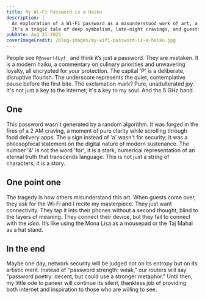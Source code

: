 ```yaml
---
title: My Wi-Fi Password is a Haiku
description: |
  An exploration of a Wi-Fi password as a misunderstood work of art, a modern haiku of our times.
  It’s a tragic tale of deep symbolism, late-night cravings, and guests who just want the internet.
pubDate: Aug 21 2025
coverImageCredit: /blog-images/my-wifi-password-is-a-haiku.jpg
---
```


People see `P@neer!4Lyf_` and think it’s just a password. They are mistaken. It is a modern haiku, a commentary on culinary priorities and unwavering loyalty, all encrypted for your protection. The capital 'P' is a deliberate, disruptive flourish. The underscore represents the quiet, contemplative pause before the first bite. The exclamation mark? Pure, unadulterated joy. It's not just a key to the internet; it's a key to my soul. And the 5 GHz band.

## One

This password wasn't generated by a random algorithm. It was forged in the fires of a 2 AM craving, a moment of pure clarity while scrolling through food delivery apps. The `@` sign instead of 'a' wasn't for security; it was a philosophical statement on the digital nature of modern sustenance. The number '4' is not the word 'for'; it is a stark, numerical representation of an eternal truth that transcends language. This is not just a string of characters; it is a story.

## One point one

The tragedy is how others misunderstand this art. When guests come over, they ask for the Wi-Fi and I recite my masterpiece. They just want connectivity. They tap it into their phones without a second thought, blind to the layers of meaning. They connect their device, but they fail to connect with the _idea_. It’s like using the Mona Lisa as a mousepad or the Taj Mahal as a hat stand.

## In the end

Maybe one day, network security will be judged not on its entropy but on its artistic merit. Instead of "password strength: weak," our routers will say "password poetry: decent, but could use a stronger metaphor." Until then, my little ode to paneer will continue its silent, thankless job of providing both internet and inspiration to those who are willing to see.
